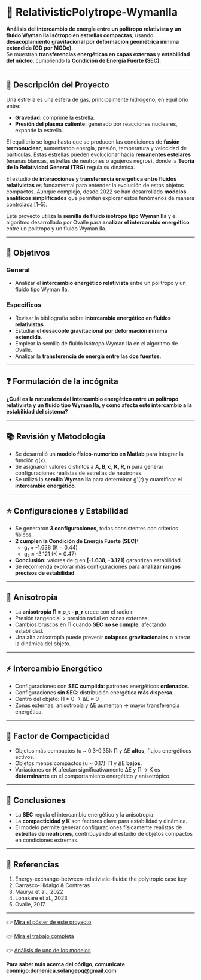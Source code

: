 # 🌟 RelativisticPolytrope-WymanIIa

**Análisis del intercambio de energía entre un politropo relativista y un fluido Wyman IIa isótropo en estrellas compactas**, usando **desacoplamiento gravitacional por deformación geométrica mínima extendida (GD por MGDe)**.  
Se muestran **transferencias energéticas en capas externas** y **estabilidad del núcleo**, cumpliendo la **Condición de Energía Fuerte (SEC)**.

---

## 🔹 Descripción del Proyecto

Una estrella es una esfera de gas, principalmente hidrógeno, en equilibrio entre:

- **Gravedad:** comprime la estrella.  
- **Presión del plasma caliente:** generado por reacciones nucleares, expande la estrella.

El equilibrio se logra hasta que se producen las condiciones de **fusión termonuclear**, aumentando energía, presión, temperatura y velocidad de partículas. Estas estrellas pueden evolucionar hacia **remanentes estelares** (enanas blancas, estrellas de neutrones o agujeros negros), donde la **Teoría de la Relatividad General (TRG)** regula su dinámica.

El estudio de **interacciones y transferencia energética entre fluidos relativistas** es fundamental para entender la evolución de estos objetos compactos. Aunque complejo, desde 2022 se han desarrollado **modelos analíticos simplificados** que permiten explorar estos fenómenos de manera controlada [1–5].  

Este proyecto utiliza la **semilla de fluido isótropo tipo Wyman IIa** y el algoritmo desarrollado por Ovalle para **analizar el intercambio energético** entre un politropo y un fluido Wyman IIa.

---

## 🎯 Objetivos

### General
- Analizar el **intercambio energético relativista** entre un politropo y un fluido tipo Wyman IIa.

### Específicos
- Revisar la bibliografía sobre **intercambio energético en fluidos relativistas**.  
- Estudiar el **desacople gravitacional por deformación mínima extendida**.  
- Emplear la semilla de fluido isótropo Wyman IIa en el algoritmo de Ovalle.  
- Analizar la **transferencia de energía entre las dos fuentes**.

---

## ❓ Formulación de la incógnita

**¿Cuál es la naturaleza del intercambio energético entre un politropo relativista y un fluido tipo Wyman IIa, y cómo afecta este intercambio a la estabilidad del sistema?**

---

## 📚 Revisión y Metodología

- Se desarrolló un **modelo físico-numerico en Matlab** para integrar la función g(x).  
- Se asignaron valores distintos a **A, B, c, K, R, n** para generar configuraciones realistas de estrellas de neutrones.  
- Se utilizó la **semilla Wyman IIa** para determinar g'(r) y cuantificar el **intercambio energético**.

---

## ⭐ Configuraciones y Estabilidad

- Se generaron **3 configuraciones**, todas consistentes con criterios físicos.  
- **2 cumplen la Condición de Energía Fuerte (SEC):**  
  - g₁ ≈ -1.638 (K = 0.44)  
  - g₂ ≈ -3.121 (K = 0.47)  
- **Conclusión:** valores de g en **[-1.638, -3.121]** garantizan estabilidad.  
- Se recomienda explorar más configuraciones para **analizar rangos precisos de estabilidad**.

---

## 🔹 Anisotropía

- La **anisotropía Π = p_t - p_r** crece con el radio r.  
- Presión tangencial > presión radial en zonas externas.  
- Cambios bruscos en Π cuando **SEC no se cumple**, afectando estabilidad.  
- Una alta anisotropía puede prevenir **colapsos gravitacionales** o alterar la dinámica del objeto.  

---

## ⚡ Intercambio Energético

- Configuraciones con **SEC cumplida**: patrones energéticos **ordenados**.  
- Configuraciones **sin SEC**: distribución energética **más dispersa**.  
- Centro del objeto: Π ≈ 0 → ΔE ≈ 0  
- Zonas externas: anisotropía y ΔE aumentan → mayor transferencia energética.

---

## 🔧 Factor de Compacticidad

- Objetos más compactos (u ~ 0.3-0.35): Π y ΔE **altos**, flujos energéticos activos.  
- Objetos menos compactos (u ~ 0.17): Π y ΔE **bajos**.  
- Variaciones en **K** afectan significativamente ΔE y Π → K es **determinante** en el comportamiento energético y anisotrópico.

---

## 📌 Conclusiones

- La **SEC** regula el intercambio energético y la anisotropía.  
- La **compacticidad y K** son factores clave para estabilidad y dinámica.  
- El modelo permite generar configuraciones físicamente realistas de **estrellas de neutrones**, contribuyendo al estudio de objetos compactos en condiciones extremas.

---
## 📖 Referencias

1. Energy-exchange-between-relativistic-fluids: the polytropic case key  
2. Carrasco-Hidalgo & Contreras  
3. Maurya et al., 2022  
4. Lohakare et al., 2023  
5. Ovalle, 2017
---  
👉 [Mira el póster de este proyecto](Póster_OAQ.pdf)


👉 [Mira el trabajo completa](INTERCAMBIO_ENERGETICO.pdf)


👉 [Análisis de uno de los modelos](K=0.1_y_u=0.3401_IE.pdf)

**Para saber más acerca del código, comunicate conmigo:domenica.solangepq@gmail.com**
